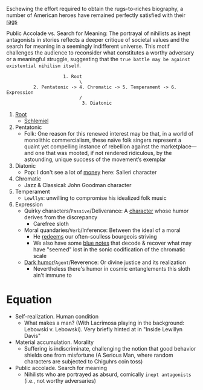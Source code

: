Eschewing the effort required to obtain the rugs-to-riches biography, a number of American heroes have remained perfectly satisfied with their [rags](https://muse.jhu.edu/pub/3/edited_volume/chapter/1483155)

Public Accolade vs. Search for Meaning: The portrayal of nihilists as inept antagonists in stories reflects a deeper critique of societal values and the search for meaning in a seemingly indifferent universe. This motif challenges the audience to reconsider what constitutes a worthy adversary or a meaningful struggle, suggesting that the `true battle may be against existential nihilism itself`.

                         1. Root
                               \
              2. Pentatonic -> 4. Chromatic -> 5. Temperament -> 6. Expression
                               /
                                3. Diatonic

1. [Root](https://www.proquest.com/docview/1519976792?sourcetype=Scholarly%20Journals)
   - [Schlemiel](https://archive.org/details/schlemielasmoder00ruth/page/n1/mode/2up)
2. Pentatonic
   - Folk: One reason for this renewed interest may be that, in a world of monolithic commercialism, these naïve folk singers represent a quaint yet compelling instance of rebellion against the marketplace—and one that was mooted, if not rendered ridiculous, by the astounding, unique success of the movement’s exemplar
3. Diatonic
   - Pop: I don't see a lot of [money](https://en.wikipedia.org/wiki/Inside_Llewyn_Davis) here: Salieri character 
4. Chromatic
   - Jazz & Classical: John Goodman character
5. Temperament
   - `Lewllyn`: unwilling to compromise his idealized folk music
6. Expression
   - Quirky characters/`Passive`/Deliverance: A [character](https://profiles.stanford.edu/eitan-kensky) whose humor derives from the discrepancy
      - Carefree sloth
   - Moral quandaries/`Verb`/Inference: Between the ideal of a moral
      - He [redeems](https://muse.jhu.edu/pub/3/edited_volume/chapter/1483155) our often-soulless bourgeois striving
      - We also have some [blue notes](https://www.moviemaker.com/drive-away-dolls-ethan-coen-tricia-cooke/) that decode & recover what may have "seemed" lost in the sonic codification of the chromatic scale
   - [Dark humor](https://www.thefilmdoctor.international/2010/02/what-can-such-sign-mean-schlemiel-and.html)/`Agent`/Reverence: Or divine justice and its realization
      - Nevertheless there's humor in cosmic entanglements this sloth ain't immune to 
 
# Equation
- Self-realization. Human condition
   - What makes a man? (With Lacrimosa playing in the background: Lebowski v. Lebowski). Very briefly hinted at in "Inside Lewillyn Davis"
- Material accumulation. Morality
   - Suffering is indiscriminate, challenging the notion that good behavior shields one from misfortune (A Serious Man, where random characters are subjected to Chiguhrs coin toss)
- Public accolade. Search for meaning
   - Nihilists who are portrayed as absurd, comically `inept antagonists` (i.e., not worthy adversaries)
